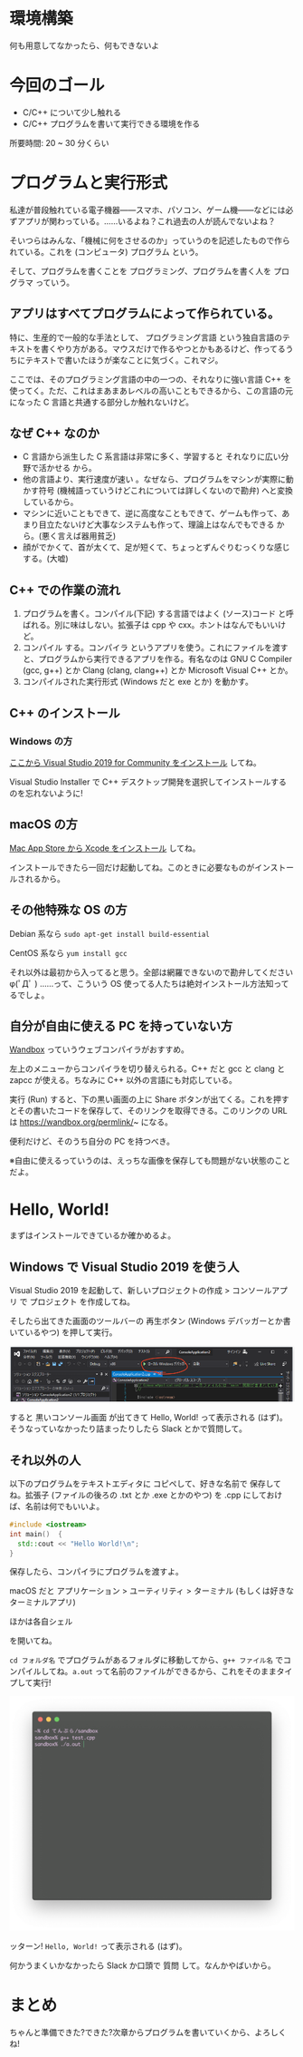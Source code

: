 # 環境構築

何も用意してなかったら、何もできないよ


# 今回のゴール

* C/C++ について少し触れる
* C/C++ プログラムを書いて実行できる環境を作る

所要時間: 20 ~ 30 分くらい


# プログラムと実行形式

私達が普段触れている電子機器――スマホ、パソコン、ゲーム機――などには必ずアプリが関わっている。……いるよね？これ過去の人が読んでないよね？

そいつらはみんな、「機械に何をさせるのか」っていうのを記述したもので作られている。これを (コンピュータ) プログラム という。

そして、プログラムを書くことを プログラミング、プログラムを書く人を プログラマ っていう。


## アプリはすべてプログラムによって作られている。

特に、生産的で一般的な手法として、 プログラミング言語 という独自言語のテキストを書くやり方がある。マウスだけで作るやつとかもあるけど、作ってるうちにテキストで書いたほうが楽なことに気づく。これマジ。

ここでは、そのプログラミング言語の中の一つの、それなりに強い言語 C++ を使ってく。ただ、これはまあまあレベルの高いこともできるから、この言語の元になった C 言語と共通する部分しか触れないけど。


## なぜ C++ なのか

* C 言語から派生した C 系言語は非常に多く、学習すると それなりに広い分野で活かせる から。
* 他の言語より、実行速度が速い 。なぜなら、プログラムをマシンが実際に動かす符号 (機械語っていうけどこれについては詳しくないので勘弁) へと変換しているから。
* マシンに近いこともできて、逆に高度なこともできて、ゲームも作って、あまり目立たないけど大事なシステムも作って、理論上はなんでもできる から。(悪く言えば器用貧乏)
* 顔がでかくて、首が太くて、足が短くて、ちょっとずんぐりむっくりな感じする。(大嘘)


## C++ での作業の流れ

1. プログラムを書く。コンパイル(下記) する言語ではよく (ソース)コード と呼ばれる。別に味はしない。拡張子は cpp や cxx。ホントはなんでもいいけど。
2. コンパイル する。コンパイラ というアプリを使う。これにファイルを渡すと、プログラムから実行できるアプリを作る。有名なのは GNU C Compiler (gcc, g++) とか Clang (clang, clang++) とか Microsoft Visual C++ とか。
3. コンパイルされた実行形式 (Windows だと exe とか) を動かす。


## C++ のインストール

### Windows の方

[ここから Visual Studio 2019 for Community をインストール](https://visualstudio.microsoft.com/ja/vs/community/) してね。

Visual Studio Installer で C++ デスクトップ開発を選択してインストールするのを忘れないように!

## macOS の方

[Mac App Store から Xcode をインストール](https://itunes.apple.com/us/app/xcode/id497799835?mt=12) してね。

インストールできたら一回だけ起動してね。このときに必要なものがインストールされるから。

## その他特殊な OS の方

Debian 系なら `sudo apt-get install build-essential`

CentOS 系なら `yum install gcc`

それ以外は最初から入ってると思う。全部は網羅できないので勘弁してくださいφ(ﾟДﾟ )
……って、こういう OS 使ってる人たちは絶対インストール方法知ってるでしょ。

## 自分が自由に使える PC を持っていない方

[Wandbox](https://wandbox.org) っていうウェブコンパイラがおすすめ。

左上のメニューからコンパイラを切り替えられる。C++ だと gcc と clang と zapcc が使える。ちなみに C++ 以外の言語にも対応している。

実行 (Run) すると、下の黒い画面の上に Share ボタンが出てくる。これを押すとその書いたコードを保存して、そのリンクを取得できる。このリンクの URL は https://wandbox.org/permlink/~ になる。

便利だけど、そのうち自分の PC を持つべき。


※自由に使えるっていうのは、えっちな画像を保存しても問題がない状態のことだよ。


# Hello, World!

まずはインストールできているか確かめるよ。


## Windows で Visual Studio 2019 を使う人

Visual Studio 2019 を起動して、新しいプロジェクトの作成 > コンソールアプリ で プロジェクト を作成してね。

そしたら出てきた画面のツールバーの 再生ボタン (Windows デバッガーとか書いているやつ) を押して実行。

![Compiling in Visual Studio 2019](./image/vs.png)

すると 黒いコンソール画面 が出てきて Hello, World! って表示される (はず)。そうなっていなかったり詰まったりしたら Slack とかで質問して。


## それ以外の人

以下のプログラムをテキストエディタに コピペして、好きな名前で 保存して ね。拡張子 (ファイルの後ろの .txt とか .exe とかのやつ) を .cpp にしておけば、名前は何でもいいよ。 

```cpp
#include <iostream>
int main()  {
  std::cout << "Hello World!\n";
}
```

保存したら、コンパイラにプログラムを渡すよ。

macOS だと アプリケーション > ユーティリティ > ターミナル (もしくは好きなターミナルアプリ)

ほかは各自シェル

を開いてね。

`cd フォルダ名` でプログラムがあるフォルダに移動してから、`g++ ファイル名` でコンパイルしてね。`a.out` って名前のファイルができるから、これをそのままタイプして実行!

![Compiling in Hyper](./image/hyper.png)

ッターン! `Hello, World!` って表示される (はず)。

何かうまくいかなかったら Slack か口頭で 質問 して。なんかやばいから。


# まとめ

ちゃんと準備できた?できた?次章からプログラムを書いていくから、よろしくね!
